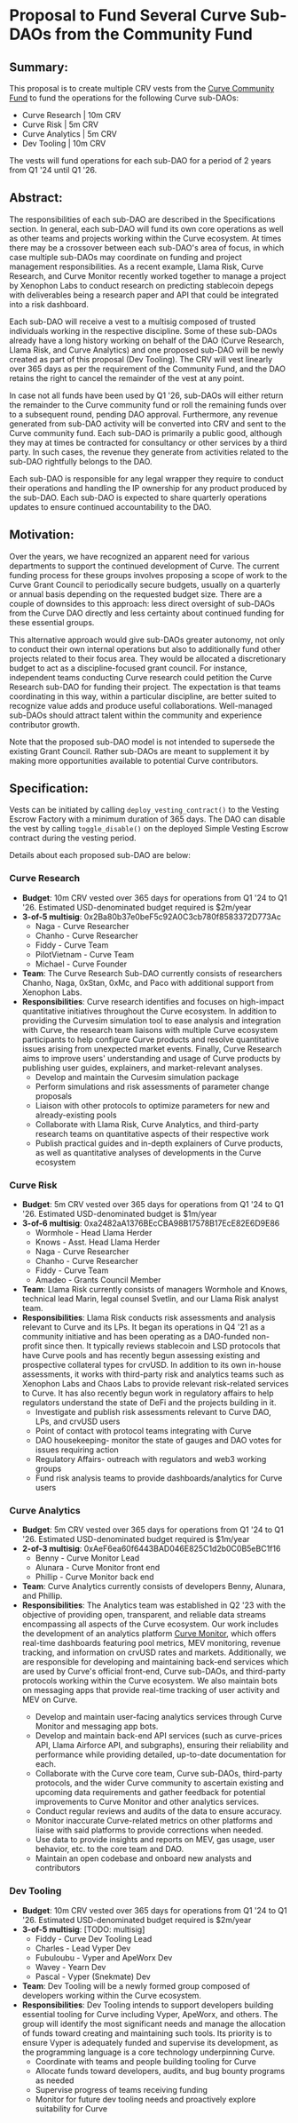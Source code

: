 # Proposal to Fund Several Curve Sub-DAOs from the Community Fund

## **Summary**: 

This proposal is to create multiple CRV vests from the [Curve Community Fund](https://etherscan.io/token/0xD533a949740bb3306d119CC777fa900bA034cd52?a=0xe3997288987e6297ad550a69b31439504f513267) to fund the operations for the following Curve sub-DAOs:
- Curve Research | 10m CRV
- Curve Risk | 5m CRV
- Curve Analytics | 5m CRV
- Dev Tooling | 10m CRV

The vests will fund operations for each sub-DAO for a period of 2 years from Q1 '24 until Q1 '26.

## **Abstract**:

The responsibilities of each sub-DAO are described in the Specifications section. In general, each sub-DAO will fund its own core operations as well as other teams and projects working within the Curve ecosystem. At times there may be a crossover between each sub-DAO's area of focus, in which case multiple sub-DAOs may coordinate on funding and project management responsibilities. As a recent example, Llama Risk, Curve Research, and Curve Monitor recently worked together to manage a project by Xenophon Labs to conduct research on predicting stablecoin depegs with deliverables being a research paper and API that could be integrated into a risk dashboard.  

Each sub-DAO will receive a vest to a multisig composed of trusted individuals working in the respective discipline. Some of these sub-DAOs already have a long history working on behalf of the DAO (Curve Research, Llama Risk, and Curve Analytics) and one proposed sub-DAO will be newly created as part of this proposal (Dev Tooling). The CRV will vest linearly over 365 days as per the requirement of the Community Fund, and the DAO retains the right to cancel the remainder of the vest at any point.

In case not all funds have been used by Q1 '26, sub-DAOs will either return the remainder to the Curve community fund or roll the remaining funds over to a subsequent round, pending DAO approval. Furthermore, any revenue generated from sub-DAO activity will be converted into CRV and sent to the Curve community fund. Each sub-DAO is primarily a public good, although they may at times be contracted for consultancy or other services by a third party. In such cases, the revenue they generate from activities related to the sub-DAO rightfully belongs to the DAO.

Each sub-DAO is responsible for any legal wrapper they require to conduct their operations and handling the IP ownership for any product produced by the sub-DAO. Each sub-DAO is expected to share quarterly operations updates to ensure continued accountability to the DAO. 

## **Motivation**:

Over the years, we have recognized an apparent need for various departments to support the continued development of Curve. The current funding process for these groups involves proposing a scope of work to the Curve Grant Council to periodically secure budgets, usually on a quarterly or annual basis depending on the requested budget size. There are a couple of downsides to this approach: less direct oversight of sub-DAOs from the Curve DAO directly and less certainty about continued funding for these essential groups.

This alternative approach would give sub-DAOs greater autonomy, not only to conduct their own internal operations but also to additionally fund other projects related to their focus area. They would be allocated a discretionary budget to act as a discipline-focused grant council. For instance, independent teams conducting Curve research could petition the Curve Research sub-DAO for funding their project. The expectation is that teams coordinating in this way, within a particular discipline, are better suited to recognize value adds and produce useful collaborations. Well-managed sub-DAOs should attract talent within the community and experience contributor growth.

Note that the proposed sub-DAO model is not intended to supersede the existing Grant Council. Rather sub-DAOs are meant to supplement it by making more opportunities available to potential Curve contributors.

## **Specification**:

Vests can be initiated by calling `deploy_vesting_contract()` to the Vesting Escrow Factory with a minimum duration of 365 days. The DAO can disable the vest by calling `toggle_disable()` on the deployed Simple Vesting Escrow contract during the vesting period. 

Details about each proposed sub-DAO are below:

### **Curve Research**
- **Budget**: 10m CRV vested over 365 days for operations from Q1 '24 to Q1 '26. Estimated USD-denominated budget required is $2m/year
- **3-of-5 multisig**: 0x2Ba80b37e0beF5c92A0C3cb780f8583372D773Ac
    - Naga - Curve Researcher
    - Chanho - Curve Researcher 
    - Fiddy - Curve Team
    - PilotVietnam - Curve Team
    - Michael - Curve Founder
- **Team**: The Curve Research Sub-DAO currently consists of researchers Chanho, Naga, 0xStan, 0xMc, and Paco with additional support from Xenophon Labs.
- **Responsibilities**: Curve research identifies and focuses on high-impact quantitative initiatives throughout the Curve ecosystem. In addition to providing the Curvesim simulation tool to ease analysis and integration with Curve, the research team liaisons with multiple Curve ecosystem participants to help configure Curve products and resolve quantitative issues arising from unexpected market events. Finally, Curve Research aims to improve users' understanding and usage of Curve products by publishing user guides, explainers, and market-relevant analyses.
     - Develop and maintain the Curvesim simulation package
     - Perform simulations and risk assessments of parameter change proposals
     - Liaison with other protocols to optimize parameters for new and already-existing pools
     - Collaborate with Llama Risk, Curve Analytics, and third-party research teams on quantitative aspects of their respective work
     - Publish practical guides and in-depth explainers of Curve products, as well as quantitative analyses of developments in the Curve ecosystem


### **Curve Risk**
- **Budget**: 5m CRV vested over 365 days for operations from Q1 '24 to Q1 '26. Estimated USD-denominated budget is $1m/year
- **3-of-6 multisig**: 0xa2482aA1376BEcCBA98B17578B17EcE82E6D9E86
     - Wormhole - Head Llama Herder
     - Knows - Asst. Head Llama Herder
     - Naga - Curve Researcher
     - Chanho - Curve Researcher
     - Fiddy - Curve Team
     - Amadeo - Grants Council Member
- **Team**: Llama Risk currently consists of managers Wormhole and Knows, technical lead Marin, legal counsel Svetlin, and our Llama Risk analyst team.
- **Responsibilities**: Llama Risk conducts risk assessments and analysis relevant to Curve and its LPs. It began its operations in Q4 '21 as a community initiative and has been operating as a DAO-funded non-profit since then. It typically reviews stablecoin and LSD protocols that have Curve pools and has recently begun assessing existing and prospective collateral types for crvUSD. In addition to its own in-house assessments, it works with third-party risk and analytics teams such as Xenophon Labs and Chaos Labs to provide relevant risk-related services to Curve. It has also recently begun work in regulatory affairs to help regulators understand the state of DeFi and the projects building in it.
     - Investigate and publish risk assessments relevant to Curve DAO, LPs, and crvUSD users
     - Point of contact with protocol teams integrating with Curve
     - DAO housekeeping- monitor the state of gauges and DAO votes for issues requiring action
     - Regulatory Affairs- outreach with regulators and web3 working groups
     - Fund risk analysis teams to provide dashboards/analytics for Curve users 

### **Curve Analytics**
- **Budget**: 5m CRV vested over 365 days for operations from Q1 '24 to Q1 '26. Estimated USD-denominated budget required is $1m/year
- **2-of-3 multisig**: 0xAeF6ea60f6443BAD046E825C1d2b0C0B5eBC1f16
     - Benny - Curve Monitor Lead
     - Alunara - Curve Monitor front end
     - Phillip - Curve Monitor back end
- **Team**: Curve Analytics currently consists of developers Benny, Alunara, and Phillip.
- **Responsibilities**: The Analytics team was established in Q2 '23 with the objective of providing open, transparent, and reliable data streams encompassing all aspects of the Curve ecosystem. Our work includes the development of an analytics platform <a href="http://www.curvemonitor.com">Curve Monitor<a/>, which offers real-time dashboards featuring pool metrics, MEV monitoring, revenue tracking, and information on crvUSD rates and markets. Additionally, we are responsible for developing and maintaining back-end services which are used by Curve's official front-end, Curve sub-DAOs, and third-party protocols working within the Curve ecosystem. We also maintain bots on messaging apps that provide real-time tracking of user activity and MEV on Curve.
     - Develop and maintain user-facing analytics services through Curve Monitor and messaging app bots.
     - Develop and maintain back-end API services (such as curve-prices API, Llama Airforce API, and subgraphs), ensuring their reliability and performance while providing detailed, up-to-date documentation for each.
     - Collaborate with the Curve core team, Curve sub-DAOs, third-party protocols, and the wider Curve community to ascertain existing and upcoming data requirements and gather feedback for potential improvements to Curve Monitor and other analytics services.
     - Conduct regular reviews and audits of the data to ensure accuracy.
     - Monitor inaccurate Curve-related metrics on other platforms and liaise with said platforms to provide corrections when needed.
     - Use data to provide insights and reports on MEV, gas usage, user behavior, etc. to the core team and DAO.
     - Maintain an open codebase and onboard new analysts and contributors


### **Dev Tooling**
- **Budget**: 10m CRV vested over 365 days for operations from Q1 '24 to Q1 '26. Estimated USD-denominated budget required is $2m/year
- **3-of-5 multisig**: [TODO: multisig]
     - Fiddy - Curve Dev Tooling Lead
     - Charles - Lead Vyper Dev
     - Fubuloubu - Vyper and ApeWorx Dev
     - Wavey - Yearn Dev
     - Pascal - Vyper (Snekmate) Dev
- **Team**: Dev Tooling will be a newly formed group composed of developers working within the Curve ecosystem.
- **Responsibilities**: Dev Tooling intends to support developers building essential tooling for Curve including Vyper, ApeWorx, and others. The group will identify the most significant needs and manage the allocation of funds toward creating and maintaining such tools. Its priority is to ensure Vyper is adequately funded and supervise its development, as the programming language is a core technology underpinning Curve.
     - Coordinate with teams and people building tooling for Curve
     - Allocate funds toward developers, audits, and bug bounty programs as needed
     - Supervise progress of teams receiving funding
     - Monitor for future dev tooling needs and proactively explore suitability for Curve 

